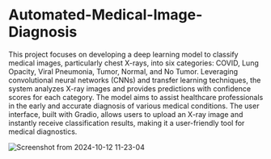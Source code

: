 # Automated-Medical-Image-Diagnosis
This project focuses on developing a deep learning model to classify medical images, particularly chest X-rays, into six categories: COVID, Lung Opacity, Viral Pneumonia, Tumor, Normal, and No Tumor. Leveraging convolutional neural networks (CNNs) and transfer learning techniques, the system analyzes X-ray images and provides predictions with confidence scores for each category. The model aims to assist healthcare professionals in the early and accurate diagnosis of various medical conditions. The user interface, built with Gradio, allows users to upload an X-ray image and instantly receive classification results, making it a user-friendly tool for medical diagnostics.


![Screenshot from 2024-10-12 11-23-04](https://github.com/user-attachments/assets/f4e59f28-4c9b-400a-83fd-2a6e66d9767f)

